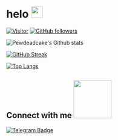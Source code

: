 
# helo <img src="https://raw.githubusercontent.com/MartinHeinz/MartinHeinz/master/wave.gif" width="30px">
[![Visitor](https://visitor-badge.laobi.icu/badge?page_id=Pewdeadcake.Pewdeadcake)](https://github.com/Pewdeadcake) [![GitHub followers](https://img.shields.io/github/followers/Pewdeadcake.svg?style=social&label=Follow)](https://github.com/Pewdeadcake?tab=followers)

![Pewdeadcake's Github stats](https://github-readme-stats.vercel.app/api?username=Pewdeadcake&show_icons=true&theme=chartreuse-dark&hide_border=true)

[![GitHub Streak](https://github-readme-streak-stats.herokuapp.com?user=Pewdeadcake&theme=chartreuse-dark&hide_border=true)](https://git.io/streak-stats)

[![Top Langs](https://github-readme-stats.vercel.app/api/top-langs/?username=Pewdeadcake&langs_count=4&theme=chartreuse-dark&hide_border=true)](https://github.com/Pewdeadcake/github-readme-stats)


<h2> Connect with me <img src='https://raw.githubusercontent.com/ShahriarShafin/ShahriarShafin/main/Assets/handshake.gif' width="100px"> </h2>

[![Telegram Badge](https://img.shields.io/badge/-@deovui-0088CC?style=flat&logo=Telegram&logoColor=white)](https://t.me/deovui "Contact on Telegram")

